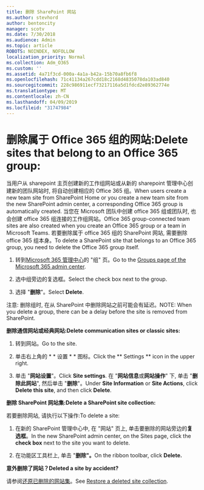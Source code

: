 ```yaml
---
title: 删除 SharePoint 网站
ms.author: stevhord
author: bentoncity
manager: scotv
ms.date: 7/30/2018
ms.audience: Admin
ms.topic: article
ROBOTS: NOINDEX, NOFOLLOW
localization_priority: Normal
ms.collection: Adm_O365
ms.custom: ''
ms.assetid: 4a71f3cd-000a-4a1a-b42a-15b70a8fb6f8
ms.openlocfilehash: 71c41134a267cdd18c2168d4835078da103ad840
ms.sourcegitcommit: 228c986911ecf73217116a5d1fdcd2e89362774e
ms.translationtype: MT
ms.contentlocale: zh-CN
ms.lasthandoff: 04/09/2019
ms.locfileid: "31747984"
---
```

# <a name="delete-sites-that-belong-to-an-office-365-group"></a><span data-ttu-id="64786-102">删除属于 Office 365 组的网站:</span><span class="sxs-lookup"><span data-stu-id="64786-102">Delete sites that belong to an Office 365 group:</span></span>

<span data-ttu-id="64786-103">当用户从 sharepoint 主页创建新的工作组网站或从新的 sharepoint 管理中心创建新的团队网站时, 将自动创建相应的 Office 365 组。</span><span class="sxs-lookup"><span data-stu-id="64786-103">When users create a new team site from SharePoint Home or you create a new team site from the new SharePoint admin center, a corresponding Office 365 group is automatically created.</span></span> <span data-ttu-id="64786-104">当您在 Microsoft 团队中创建 office 365 组或团队时, 也会创建 office 365 组连接的工作组网站。</span><span class="sxs-lookup"><span data-stu-id="64786-104">Office 365 group-connected team sites are also created when you create an Office 365 group or a team in Microsoft Teams.</span></span> <span data-ttu-id="64786-105">若要删除属于 office 365 组的 SharePoint 网站, 需要删除 office 365 组本身。</span><span class="sxs-lookup"><span data-stu-id="64786-105">To delete a SharePoint site that belongs to an Office 365 group, you need to delete the Office 365 group itself.</span></span> 
  
1. <span data-ttu-id="64786-106">转到[Microsoft 365 管理中心](https://portal.office.com/adminportal/home#/groups)的 "组" 页。</span><span class="sxs-lookup"><span data-stu-id="64786-106">Go to the [Groups page of the Microsoft 365 admin center](https://portal.office.com/adminportal/home#/groups).</span></span>
    
2. <span data-ttu-id="64786-107">选中组旁边的复选框。</span><span class="sxs-lookup"><span data-stu-id="64786-107">Select the check box next to the group.</span></span>
    
3. <span data-ttu-id="64786-108">选择 "**删除**"。</span><span class="sxs-lookup"><span data-stu-id="64786-108">Select **Delete**.</span></span>
    
<span data-ttu-id="64786-109">注意: 删除组时, 在从 SharePoint 中删除网站之前可能会有延迟。</span><span class="sxs-lookup"><span data-stu-id="64786-109">NOTE: When you delete a group, there can be a delay before the site is removed from SharePoint.</span></span>
  
**<span data-ttu-id="64786-110">删除通信网站或经典网站:</span><span class="sxs-lookup"><span data-stu-id="64786-110">Delete communication sites or classic sites:</span></span>**

1. <span data-ttu-id="64786-111">转到网站。</span><span class="sxs-lookup"><span data-stu-id="64786-111">Go to the site.</span></span>
  
2. <span data-ttu-id="64786-112">单击右上角的 \* \* 设置 \* \* 图标。</span><span class="sxs-lookup"><span data-stu-id="64786-112">Click the \*\* Settings \*\* icon in the upper right.</span></span> 
  
3. <span data-ttu-id="64786-113">单击 "**网站设置**"。</span><span class="sxs-lookup"><span data-stu-id="64786-113">Click **Site settings**.</span></span> <span data-ttu-id="64786-114">在 "**网站信息**或**网站操作**" 下, 单击 "**删除此网站**", 然后单击 "**删除**"。</span><span class="sxs-lookup"><span data-stu-id="64786-114">Under **Site Information** or **Site Actions**, click **Delete this site**, and then click **Delete**.</span></span>
  
**<span data-ttu-id="64786-115">删除 SharePoint 网站集:</span><span class="sxs-lookup"><span data-stu-id="64786-115">Delete a SharePoint site collection:</span></span>**

<span data-ttu-id="64786-116">若要删除网站, 请执行以下操作:</span><span class="sxs-lookup"><span data-stu-id="64786-116">To delete a site:</span></span>
  
1. <span data-ttu-id="64786-117">在新的 SharePoint 管理中心中, 在 "网站" 页上, 单击要删除的网站旁边的**复选框**。</span><span class="sxs-lookup"><span data-stu-id="64786-117">In the new SharePoint admin center, on the Sites page, click the **check box** next to the site you want to delete.</span></span> 
    
2. <span data-ttu-id="64786-118">在功能区工具栏上, 单击 "**删除"。**</span><span class="sxs-lookup"><span data-stu-id="64786-118">On the ribbon toolbar, click **Delete.**</span></span>
    
**<span data-ttu-id="64786-119">意外删除了网站？</span><span class="sxs-lookup"><span data-stu-id="64786-119">Deleted a site by accident?</span></span>**

<span data-ttu-id="64786-120">请参阅[还原已删除的网站集](https://go.microsoft.com/fwlink/?linkid=867660)。</span><span class="sxs-lookup"><span data-stu-id="64786-120">See [Restore a deleted site collection](https://go.microsoft.com/fwlink/?linkid=867660).</span></span>
  

